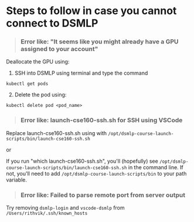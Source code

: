 # Steps to follow in case you cannot connect to DSMLP

> ### Error like: "It seems like you might already have a GPU assigned to your account"

Deallocate the GPU using:

1. SSH into DSMLP using terminal and type the command 

```
kubectl get pods
```
2. Delete the pod using:

```
kubectl delete pod <pod_name>
```

> ### Error like: launch-cse160-ssh.sh for SSH using VSCode

Replace launch-cse160-ssh.sh using with `/opt/dsmlp-course-launch-scripts/bin/launch-cse160-ssh.sh`

or

If you run "which launch-cse160-ssh.sh", you'll (hopefully) see `/opt/dsmlp-course-launch-scripts/bin/launch-cse160-ssh.sh` in the command line. If not, you'll need to add `/opt/dsmlp-course-launch-scripts/bin` to your path variable.

> ### Error like: Failed to parse remote port from server output

Try removing `dsmlp-login` and `vscode-dsmlp` from `/Users/rithvik/.ssh/known_hosts`
